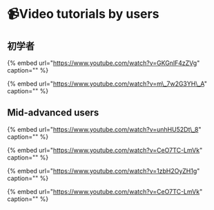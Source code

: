 # 📹Video tutorials by users

## 初学者

{% embed url="https://www.youtube.com/watch?v=GKGnlF4zZVg" caption="" %}

{% embed url="https://www.youtube.com/watch?v=m\_7w2G3YH\_A" caption="" %}

## Mid-advanced users

{% embed url="https://www.youtube.com/watch?v=unhHU52Dt\_8" caption="" %}

{% embed url="https://www.youtube.com/watch?v=CeO7TC-LmVk" caption="" %}

{% embed url="https://www.youtube.com/watch?v=1zbH2OyZH1g" caption="" %}

{% embed url="https://www.youtube.com/watch?v=CeO7TC-LmVk" caption="" %}

